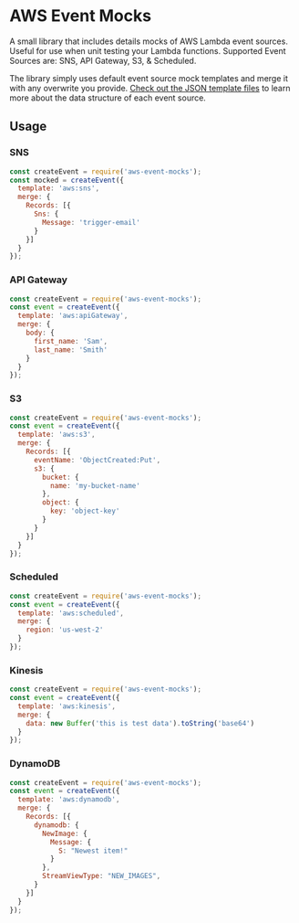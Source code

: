 # AWS Event Mocks
A small library that includes details mocks of AWS Lambda event sources. Useful for use when unit testing your Lambda functions. Supported Event Sources are: SNS, API Gateway, S3, & Scheduled.

The library simply uses default event source mock templates and merge it with any overwrite you provide. [Check out the JSON template files](/events) to learn more about the data structure of each event source.

## Usage

### SNS

```js
const createEvent = require('aws-event-mocks');
const mocked = createEvent({
  template: 'aws:sns',
  merge: {
    Records: [{
      Sns: {
        Message: 'trigger-email'
      }
    }]
  }
});
```

### API Gateway

```js
const createEvent = require('aws-event-mocks');
const event = createEvent({
  template: 'aws:apiGateway',
  merge: {
    body: {
      first_name: 'Sam',
      last_name: 'Smith'
    }
  }
});
```

### S3

```js
const createEvent = require('aws-event-mocks');
const event = createEvent({
  template: 'aws:s3',
  merge: {
    Records: [{
      eventName: 'ObjectCreated:Put',
      s3: {
        bucket: {
          name: 'my-bucket-name'
        },
        object: {
          key: 'object-key'
        }
      }
    }]
  }
});
```

### Scheduled

```js
const createEvent = require('aws-event-mocks');
const event = createEvent({
  template: 'aws:scheduled',
  merge: {
    region: 'us-west-2'
  }
});
```

### Kinesis

```js
const createEvent = require('aws-event-mocks');
const event = createEvent({
  template: 'aws:kinesis',
  merge: {
    data: new Buffer('this is test data').toString('base64')
  }
});
```

### DynamoDB

```js
const createEvent = require('aws-event-mocks');
const event = createEvent({
  template: 'aws:dynamodb',
  merge: {
    Records: [{
      dynamodb: {
        NewImage: {
          Message: {
            S: "Newest item!"
          }
        },
        StreamViewType: "NEW_IMAGES",
      }
    }]
  }
});
```
